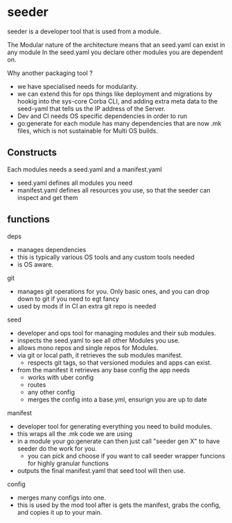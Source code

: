 # seeder

seeder is a developer tool that is used from a module.

The Modular nature of the architecture means that an seed.yaml can exist in any module
In the seed.yaml you declare other modules you are dependent on.

Why another packaging tool ?

- we have specialised needs for modularity.
- we can extend this for ops things like deployment and migrations by hookig into the sys-core Corba CLI, and adding extra meta data to the seed-yaml that tells us the IP address of the Server.
- Dev and CI needs OS specific dependencies in order to run
- go:generate for each module has many dependencies that are now .mk files, which is not sustainable for Multi OS builds.


## Constructs

Each modules needs a seed.yaml and a manifest.yaml

- seed.yaml defines all modules you need
- manifest.yaml defines all resources you use, so that the seeder can inspect and get them

## functions

deps

- manages dependencies
- this is typically various OS tools and any custom tools needed
- is OS aware.

git

- manages git operations for you. Only basic ones, and you can drop down to git if you need to egt fancy
- used by mods if in CI an extra git repo is needed

seed

- developer and ops tool for managing modules and their sub modules.
- inspects the seed.yaml to see all other Modules you use. 
- allows mono repos and single repos for Modules. 
- via git or local path, it retrieves the sub modules manifest.
    - respects git tags, so that versioned modules and apps can exist.
- from the manifest it retrieves any base config the app needs
    - works with uber config
    - routes
    - any other config
    - merges the config into a base.yml, ensurign you are up to date

manifest

- developer tool for generating everything you need to build modules.
- this wraps all the .mk code we are using
- in a module your go:generate can then just call "seeder gen X" to have seeder do the work for you.
    - you can pick and choose if you want to call seeder wrapper funcions for highly granular functions
- outputs the final manifest.yaml that seed tool will then use.


config

- merges many configs into one.
- this is used by the mod tool after is gets the manifest, grabs the config, and copies it up to your main.